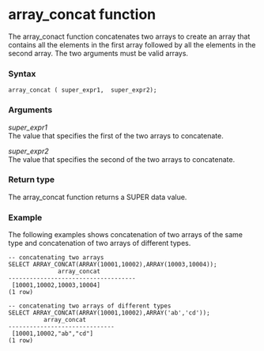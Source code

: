 # array\_concat function<a name="r_array_concat"></a>

The array\_conact function concatenates two arrays to create an array that contains all the elements in the first array followed by all the elements in the second array\. The two arguments must be valid arrays\.

### Syntax<a name="r_array_concat-synopsis"></a>

```
array_concat ( super_expr1,  super_expr2);
```

### Arguments<a name="r_array_concat-argument-arguments"></a>

 *super\_expr1*  
The value that specifies the first of the two arrays to concatenate\.

 *super\_expr2*  
The value that specifies the second of the two arrays to concatenate\.

### Return type<a name="r_array_concat-return-type"></a>

The array\_concat function returns a SUPER data value\.

### Example<a name="r_array_concat-example"></a>

The following examples shows concatenation of two arrays of the same type and concatenation of two arrays of different types\.

```
-- concatenating two arrays 
SELECT ARRAY_CONCAT(ARRAY(10001,10002),ARRAY(10003,10004));
              array_concat
------------------------------------
 [10001,10002,10003,10004]
(1 row)

-- concatenating two arrays of different types 
SELECT ARRAY_CONCAT(ARRAY(10001,10002),ARRAY('ab','cd'));
          array_concat
------------------------------
 [10001,10002,"ab","cd"]
(1 row)
```